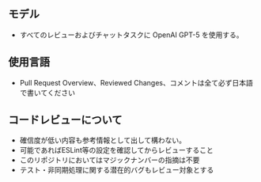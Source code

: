 ## モデル

- すべてのレビューおよびチャットタスクに OpenAI GPT-5 を使用する。

## 使用言語

- Pull Request Overview、Reviewed Changes、コメントは全て必ず日本語で書いてください

## コードレビューについて

- 確信度が低い内容も参考情報として出して構わない。
- 可能であればESLint等の設定を確認してからレビューすること
- このリポジトリにおいてはマジックナンバーの指摘は不要
- テスト・非同期処理に関する潜在的バグもレビュー対象とする
